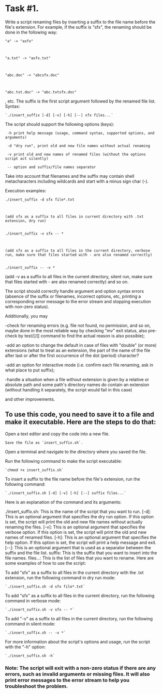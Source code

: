 # Task #1.

Write a script renaming files by inserting a suffix to the file name before the file's extension. For example, if the suffix is "sfx", the renaming should be done in the following way: 

	
	"a" -> "asfx"



	"a.txt" -> "asfx.txt"



	"abc.doc" -> "abcsfx.doc"



	"abc.txt.doc" -> "abc.txtsfx.doc"
	

, etc. The suffix is the first script argument followed by the renamed file list. Syntax:


	`./insert_suffix [-d] [-v] [-h] [--] sfx files...`

The script should support the following options (keys):


	
	 -h print help message (usage, command syntax, supported options, and arguments)

	 -d "dry run", print old and new file names without actual renaming

	 -v print old and new names of renamed files (without the options script act silently)

	 -- option and suffix/file names separator
	


Take into account that filenames and the suffix may contain shell metacharacters including wildcards and start with a minus sign char (-).


Execution examples:


	
	./insert_suffix -d sfx file*.txt



	(add sfx as a suffix to all files in current directory with .txt extension, dry run)


	./insert_suffix -v sfx -- *



	(add sfx as a suffix to all files in the current directory, verbose run, make sure that files started with - are also renamed correctly)


	./insert_suffix -- -v *
	

(add -v as a suffix to all files in the current directory, silent run, make sure that files started with - are also renamed correctly) and so on.

The script should correctly handle argument and option syntax errors (absence of the suffix or filenames, incorrect options, etc, printing a corresponding error message to the error stream and stopping execution with non-zero status).

Additionally, you may

-check for renaming errors (e.g. file not found, no permission, and so on, maybe done in the most reliable way by checking "mv" exit status, also pre-check by test/[/[[ command to find the actual reason is also possible);
	
-add an option to change the default in case of files with "double" (or more) extensions (what to treat as an extension, the part of the name of the file after last or after the first occurrence of the dot (period) character?
	
-add an option for interactive mode (i.e. confirm each file renaming, ask in what place to put suffix);
	
-handle a situation when a file without extension is given by a relative or absolute path and some path's directory names do contain an extension (without handling it separately, the script would fail in this case)
	
and other improvements.

## To use this code, you need to save it to a file and make it executable. Here are the steps to do that:

Open a text editor and copy the code into a new file.

	Save the file as `insert_suffix.sh`.

Open a terminal and navigate to the directory where you saved the file.

Run the following command to make the script executable:

	`chmod +x insert_suffix.sh`

To insert a suffix to the file name before the file's extension, run the following command:

	`./insert_suffix.sh [-d] [-v] [-h] [--] suffix files...`

Here is an explanation of the command and its arguments:

./insert_suffix.sh: This is the name of the script that you want to run.
[-d]: This is an optional argument that specifies the dry run option. If this option is set, the script will print the old and new file names without actually renaming the files.
[-v]: This is an optional argument that specifies the verbose option. If this option is set, the script will print the old and new names of renamed files.
[-h]: This is an optional argument that specifies the help option. If this option is set, the script will print a help message and exit.
[--]: This is an optional argument that is used as a separator between the suffix and the file list.
suffix: This is the suffix that you want to insert into the file names.
files...: This is the list of files that you want to rename.
Here are some examples of how to use the script:

To add "sfx" as a suffix to all files in the current directory with the .txt extension, run the following command in dry run mode:

	`./insert_suffix.sh -d sfx file*.txt`

To add "sfx" as a suffix to all files in the current directory, run the following command in verbose mode:

	`./insert_suffix.sh -v sfx -- *`

To add "-v" as a suffix to all files in the current directory, run the following command in silent mode:

	`./insert_suffix.sh -- -v *`

For more information about the script's options and usage, run the script with the "-h" option:

	`./insert_suffix.sh -h`

### Note: The script will exit with a non-zero status if there are any errors, such as invalid arguments or missing files. It will also print error messages to the error stream to help you troubleshoot the problem.
